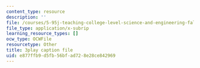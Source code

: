 ```yaml
---
content_type: resource
description: ''
file: /courses/5-95j-teaching-college-level-science-and-engineering-fall-2015/e877ffb9d5fb56bfad728e28ce842969_rqI_0FNAeS0.vtt
file_type: application/x-subrip
learning_resource_types: []
ocw_type: OCWFile
resourcetype: Other
title: 3play caption file
uid: e877ffb9-d5fb-56bf-ad72-8e28ce842969
---
```

